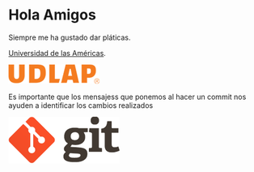 # Hola Amigos

Siempre me ha gustado dar pláticas.

[Universidad de las Américas](https://www.udlap.mx/web/).

![UDLA](logo-udlap-250.png)

Es importante que los mensajess que ponemos al hacer un commit nos ayuden a identificar los cambios realizados

![GIT](git.png)

